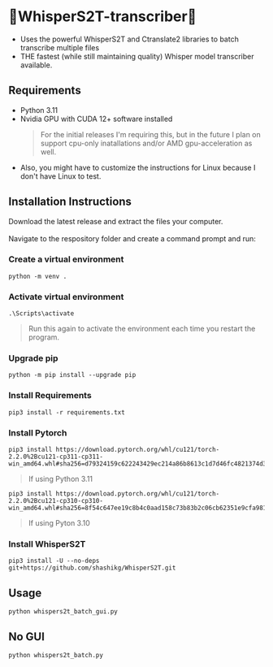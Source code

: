 # 🚀WhisperS2T-transcriber🚀
* Uses the powerful WhisperS2T and Ctranslate2 libraries to batch transcribe multiple files
* THE fastest (while still maintaining quality) Whisper model transcriber available.

## Requirements
* Python 3.11
* Nvidia GPU with CUDA 12+ software installed
  > For the initial releases I'm requiring this, but in the future I plan on support cpu-only inatallations and/or AMD gpu-acceleration as well.
* Also, you might have to customize the instructions for Linux because I don't have Linux to test.

## Installation Instructions
Download the latest release and extract the files your computer.<br><br>  Navigate to the respository folder and create a command prompt and run:

### Create a virtual environment
```
python -m venv .
```
### Activate virtual environment
```
.\Scripts\activate
```
  > Run this again to activate the environment each time you restart the program.

### Upgrade pip
```
python -m pip install --upgrade pip
```
### Install Requirements
```
pip3 install -r requirements.txt
```
### Install Pytorch
```
pip3 install https://download.pytorch.org/whl/cu121/torch-2.2.0%2Bcu121-cp311-cp311-win_amd64.whl#sha256=d79324159c622243429ec214a86b8613c1d7d46fc4821374d324800f1df6ade1
```
  > If using Python 3.11
```
pip3 install https://download.pytorch.org/whl/cu121/torch-2.2.0%2Bcu121-cp310-cp310-win_amd64.whl#sha256=8f54c647ee19c8b4c0aad158c73b83b2c06cb62351e9cfa981540ce7295a9015
```
  > If using Pyton 3.10
### Install WhisperS2T
```
pip3 install -U --no-deps git+https://github.com/shashikg/WhisperS2T.git
```

## Usage
```
python whispers2t_batch_gui.py
```
## No GUI
```
python whispers2t_batch.py
```
